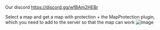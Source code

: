 Our discord https://discord.gg/wfBAm2HEBr

Select a map and get a map with protection + the MapProtection plugin, which you need to add to the server so that the map can work
![image](https://github.com/publicrust/MapProtection/assets/152790416/82c8dae8-301a-45d0-bc20-d2ff247ccf5b)
